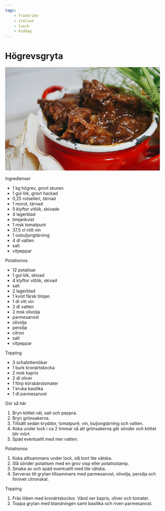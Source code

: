 ```yaml
---
tags:
    - frankrike
    - italien
    - lunch
    - middag
---
```

# Högrevsgryta

![image](/img/nöt/högrevsgryta.jpg)

Ingredienser

- 1 kg högrev, grovt skuren
- 1 gul lök, grovt hackad
- 0,25 rotselleri, tärnad
- 1 morot, tärnad
- 5 klyftor vitlök, skivade
- 4 lagerblad
- timjankvist
- 1 msk tomatpuré
- 37,5 cl rött vin
- 1 oxbuljongtärning
- 4 dl vatten
- salt
- vitpeppar

Potatismos

- 12 potatisar
- 1 gul lök, skivad
- 4 klyftor vitlök, skivad
- salt
- 2 lagerblad
- 1 kvist färsk timjan
- 1 dl vitt vin
- 2 dl vatten
- 2 msk olivolja
- parmesanost
- olivolja
- persilja
- citron
- salt
- vitpeppar

Topping

- 3 schalottenlökar
- 1 burk kronärtskocka
- 2 msk kapris
- 2 dl oliver
- 1 förp körsbärstomater
- 1 kruka basilika
- 1 dl parmesanost

Gör så här

1. Bryn köttet väl, salt och peppra.
2. Bryn grönsakerna.
3. Tillsätt sedan kryddor, tomatpuré, vin, buljongtärning och vatten.
4. Koka under lock i ca 2 timmar så att grönsakerna går sönder och köttet blir mört.
5. Späd eventuellt med mer vatten.

Potatismos

1. Koka alltsammans under lock, slå bort lite vätska.
2. Slå sönder potatisen med en grov visp eller potatisstamp.
3. Smaka av och späd eventuellt med lite vätska.
4. Serveras till grytan tillsammans med parmesanost, olivolja, persilja och finrivet citronskal.

Topping

1. Fräs löken med kronärtskockor. Vänd ner kapris, oliver och tomater.
2. Toppa grytan med blandningen samt basilika och riven parmesanost.

